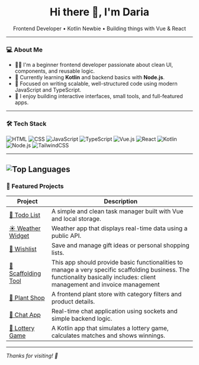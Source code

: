 <h1 align="center">Hi there 👋, I'm Daria </h1>
<p align="center">Frontend Developer • Kotlin Newbie • Building things with Vue & React</p>

---

### 💻 About Me

- 👩‍💻 I'm a beginner frontend developer passionate about clean UI, components, and reusable logic.
- 🌱 Currently learning **Kotlin** and backend basics with **Node.js**.
- 🎯 Focused on writing scalable, well-structured code using modern JavaScript and TypeScript.
- 🧩 I enjoy building interactive interfaces, small tools, and full-featured apps.

---

### 🛠 Tech Stack

![HTML](https://img.shields.io/badge/HTML-E34F26?style=flat&logo=html5&logoColor=white)
![CSS](https://img.shields.io/badge/CSS-1572B6?style=flat&logo=css3&logoColor=white)
![JavaScript](https://img.shields.io/badge/JavaScript-F7DF1E?style=flat&logo=javascript&logoColor=black)
![TypeScript](https://img.shields.io/badge/TypeScript-3178C6?style=flat&logo=typescript&logoColor=white)
![Vue.js](https://img.shields.io/badge/Vue-3.0-4FC08D?style=flat&logo=vue.js&logoColor=white)
![React](https://img.shields.io/badge/React-20232A?style=flat&logo=react&logoColor=61DAFB)
![Kotlin](https://img.shields.io/badge/Kotlin-0095D5?style=flat&logo=kotlin&logoColor=white)
![Node.js](https://img.shields.io/badge/Node.js-339933?style=flat&logo=node.js&logoColor=white)
![TailwindCSS](https://img.shields.io/badge/Tailwind_CSS-38B2AC?style=flat&logo=tailwind-css&logoColor=white)

---
![Top Languages](https://github-readme-stats.vercel.app/api/top-langs/?username=eliseydah&layout=compact&theme=default)
---

### 📌 Featured Projects

| Project | Description |
|--------|-------------|
| [🧾 Todo List](https://github.com/eliseydah/my-projects/tree/master/vue-todo) | A simple and clean task manager built with Vue and local storage. |
| [☀️ Weather Widget](https://github.com/eliseydah/my-projects/tree/master/weather) | Weather app that displays real-time data using a public API. |
| [🎁 Wishlist](https://github.com/eliseydah/my-projects/tree/master/vue-wishlist) | Save and manage gift ideas or personal shopping lists. |
| [🔧 Scaffolding Tool](https://github.com/fr-ser/scaffolding-management) |This app should provide basic functionalities to manage a very specific scaffolding business. The functionality basically includes: client management and invoice management |
| [🌿 Plant Shop](https://github.com/eliseydah/my-projects/tree/master/react/react-plants) | A frontend plant store with category filters and product details. |
| [💬 Chat App](https://github.com/eliseydah/my-projects/tree/master/react/react-chat) | Real-time chat application using sockets and simple backend logic. |
| [🎲 Lottery Game](https://github.com/eliseydah/kotlin-lotto-precourse/tree/eliseydah) | A Kotlin app that simulates a lottery game, calculates matches and shows winnings. |

---

_Thanks for visiting! 🚀_

